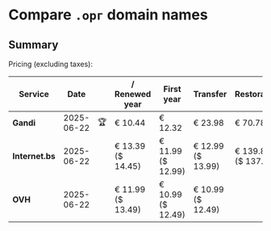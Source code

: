 # Compare `.орг` domain names

## Summary

Pricing (excluding taxes):

| Service | Date |  | / Renewed year | First year | Transfer | Restoration |
|--|--|--|--|--|--|--|
| **Gandi** | 2025-06-22 | 🏆 | € 10.44 | € 12.32 | € 23.98 | € 70.78 |
| **Internet.bs** | 2025-06-22 |  | € 13.39<br>($ 14.45) | € 11.99<br>($ 12.99) | € 12.99<br>($ 13.99) | € 139.85<br>($ 137.99) |
| **OVH** | 2025-06-22 |  | € 11.99<br>($ 13.49) | € 10.99<br>($ 12.49) | € 10.99<br>($ 12.49) |  |
